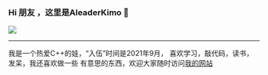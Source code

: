 ### Hi 朋友 ，这里是AleaderKimo 👋

![](https://github-readme-stats.vercel.app/api?username=AleaderKimo)

---

我是一个热爱C++的娃，“入伍”时间是2021年9月，
喜欢学习，敲代码，读书，发呆，我还喜欢做一些
有意思的东西，欢迎大家随时访问[我的网站](https://ialeaderkimo.code.blog/)

<!--
**AleaderKimo/AleaderKimo** is a ✨ _special_ ✨ repository because its `README.md` (this file) appears on your GitHub profile.

Here are some ideas to get you started:

- 🔭 I’m currently working on ...
- 🌱 I’m currently learning ...
- 👯 I’m looking to collaborate on ...
- 🤔 I’m looking for help with ...
- 💬 Ask me about ...
- 📫 How to reach me: ...
- 😄 Pronouns: ...
- ⚡ Fun fact: ...
-->
